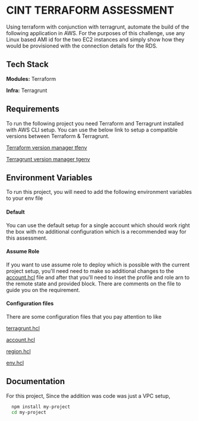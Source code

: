 
# CINT TERRAFORM ASSESSMENT

Using terraform with conjunction with terragrunt, automate the build of the following application in AWS. For the purposes of this
challenge, use any Linux based AMI id for the two EC2 instances and simply show how they would
be provisioned with the connection details for the RDS.

## Tech Stack

**Modules:** Terraform

**Infra:** Terragrunt

## Requirements

To run the following project you need Terraform and Terragrunt installed with AWS CLI setup. You can use the below link to setup a compatible versions between Terraform & Terragrunt.

[Terraform version manager tfenv](https://github.com/tfutils/tfenv)

[Terragrunt version manager tgenv](https://github.com/cunymatthieu/tgenv)

## Environment Variables

To run this project, you will need to add the following environment variables to your env file

#### Default

You can use the default setup for a single account which should work right the box with no additional configuration which is a recommended way for this assessment.

#### Assume Role

If you want to use assume role to deploy which is possible with the current project setup,
you'll need need to make so additional changes to the [account.hcl](https://github.com/Oshianor/cint-assessment/blob/main/product_account/account.hcl) file
 and after that you'll need to inset the profile and role arn to the remote state and provided block.
There are comments on the file to guide you on the requirement.

#### Configuration files

There are some configuration files that you pay attention to like

[terragrunt.hcl](https://github.com/Oshianor/cint-assessment/blob/main/terragrunt.hcl)

[account.hcl](https://github.com/Oshianor/cint-assessment/blob/main/product_account/account.hcl)

[region.hcl](https://github.com/Oshianor/cint-assessment/blob/main/product_account/eu-west-2/region.hcl)

[env.hcl](https://github.com/Oshianor/cint-assessment/blob/main/product_account/eu-west-2/rd/env.hcl)

## Documentation

For this project, Since the addition was code was just a VPC setup,

```bash
  npm install my-project
  cd my-project
```
